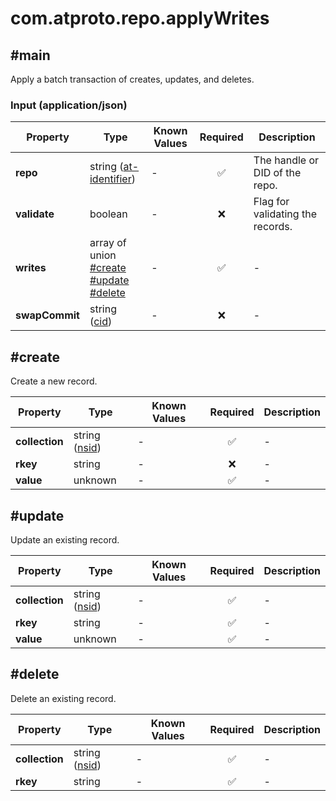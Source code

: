 # com.atproto.repo.applyWrites

## #main

Apply a batch transaction of creates, updates, and deletes.

### Input (application/json)

| Property | Type | Known Values | Required | Description |
| --- | --- | --- | :---: | --- |
| **repo** | string ([at-identifier](https://atproto.com/specs/lexicon#at-identifier)) | - | ✅ | The handle or DID of the repo. |
| **validate** | boolean | - | ❌ | Flag for validating the records. |
| **writes** | array of union<br>[#create](#create)<br>[#update](#update)<br>[#delete](#delete) | - | ✅ | - |
| **swapCommit** | string ([cid](https://atproto.com/specs/repository#cid-formats)) | - | ❌ | - |

## #create

Create a new record.

| Property | Type | Known Values | Required | Description |
| --- | --- | --- | :---: | --- |
| **collection** | string ([nsid](https://atproto.com/specs/nsid)) | - | ✅ | - |
| **rkey** | string | - | ❌ | - |
| **value** | unknown | - | ✅ | - |

## #update

Update an existing record.

| Property | Type | Known Values | Required | Description |
| --- | --- | --- | :---: | --- |
| **collection** | string ([nsid](https://atproto.com/specs/nsid)) | - | ✅ | - |
| **rkey** | string | - | ✅ | - |
| **value** | unknown | - | ✅ | - |

## #delete

Delete an existing record.

| Property | Type | Known Values | Required | Description |
| --- | --- | --- | :---: | --- |
| **collection** | string ([nsid](https://atproto.com/specs/nsid)) | - | ✅ | - |
| **rkey** | string | - | ✅ | - |
